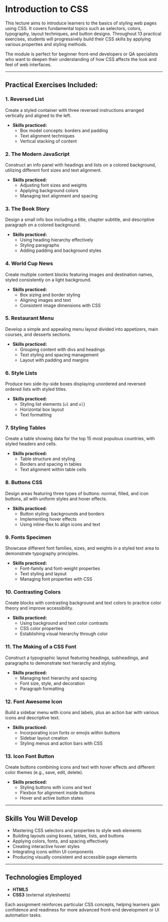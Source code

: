 # Introduction to CSS

This lecture aims to introduce learners to the basics of styling web pages using CSS. It covers fundamental topics such as selectors, colors, typography, layout techniques, and button designs. Throughout 13 practical exercises, students will progressively build their CSS skills by applying various properties and styling methods.

The module is perfect for beginner front-end developers or QA specialists who want to deepen their understanding of how CSS affects the look and feel of web interfaces.

---

## Practical Exercises Included:

### 1. Reversed List  
Create a styled container with three reversed instructions arranged vertically and aligned to the left.  
- **Skills practiced:**  
  - Box model concepts: borders and padding  
  - Text alignment techniques  
  - Vertical stacking of content  

### 2. The Modern JavaScript  
Construct an info panel with headings and lists on a colored background, utilizing different font sizes and text alignment.  
- **Skills practiced:**  
  - Adjusting font sizes and weights  
  - Applying background colors  
  - Managing text alignment and spacing  

### 3. The Book Story  
Design a small info box including a title, chapter subtitle, and descriptive paragraph on a colored background.  
- **Skills practiced:**  
  - Using heading hierarchy effectively  
  - Styling paragraphs  
  - Adding padding and background styles  

### 4. World Cup News  
Create multiple content blocks featuring images and destination names, styled consistently on a light background.  
- **Skills practiced:**  
  - Box sizing and border styling  
  - Aligning images and text  
  - Consistent image dimensions with CSS  

### 5. Restaurant Menu  
Develop a simple and appealing menu layout divided into appetizers, main courses, and desserts sections.  
- **Skills practiced:**  
  - Grouping content with divs and headings  
  - Text styling and spacing management  
  - Layout with padding and margins  

### 6. Style Lists  
Produce two side-by-side boxes displaying unordered and reversed ordered lists with styled titles.  
- **Skills practiced:**  
  - Styling list elements (`ul` and `ol`)  
  - Horizontal box layout  
  - Text formatting  

### 7. Styling Tables  
Create a table showing data for the top 15 most populous countries, with styled headers and cells.  
- **Skills practiced:**  
  - Table structure and styling  
  - Borders and spacing in tables  
  - Text alignment within table cells  

### 8. Buttons CSS  
Design areas featuring three types of buttons: normal, filled, and icon buttons, all with uniform styles and hover effects.  
- **Skills practiced:**  
  - Button styling: backgrounds and borders  
  - Implementing hover effects  
  - Using inline-flex to align icons and text  

### 9. Fonts Specimen  
Showcase different font families, sizes, and weights in a styled text area to demonstrate typography principles.  
- **Skills practiced:**  
  - Font-family and font-weight properties  
  - Text styling and layout  
  - Managing font properties with CSS  

### 10. Contrasting Colors  
Create blocks with contrasting background and text colors to practice color theory and improve accessibility.  
- **Skills practiced:**  
  - Using background and text color contrasts  
  - CSS color properties  
  - Establishing visual hierarchy through color  

### 11. The Making of a CSS Font  
Construct a typographic layout featuring headings, subheadings, and paragraphs to demonstrate text hierarchy and styling.  
- **Skills practiced:**  
  - Managing text hierarchy and spacing  
  - Font size, style, and decoration  
  - Paragraph formatting  

### 12. Font Awesome Icon  
Build a sidebar menu with icons and labels, plus an action bar with various icons and descriptive text.  
- **Skills practiced:**  
  - Incorporating icon fonts or emojis within buttons  
  - Sidebar layout creation  
  - Styling menus and action bars with CSS  

### 13. Icon Font Button  
Create buttons combining icons and text with hover effects and different color themes (e.g., save, edit, delete).  
- **Skills practiced:**  
  - Styling buttons with icons and text  
  - Flexbox for alignment inside buttons  
  - Hover and active button states  

---

## Skills You Will Develop

- Mastering CSS selectors and properties to style web elements  
- Building layouts using boxes, tables, lists, and buttons  
- Applying colors, fonts, and spacing effectively  
- Creating interactive hover styles  
- Integrating icons within UI components  
- Producing visually consistent and accessible page elements  

---

## Technologies Employed

- **HTML5**  
- **CSS3** (external stylesheets)  

Each assignment reinforces particular CSS concepts, helping learners gain confidence and readiness for more advanced front-end development or UI automation tasks.
